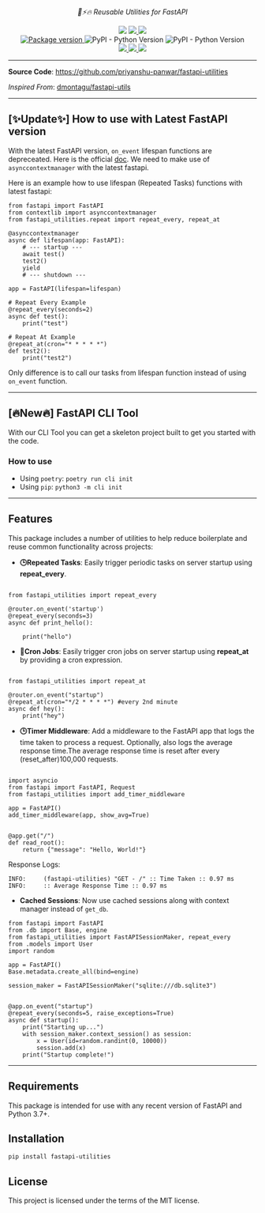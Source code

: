 <p align="center">
    <em>🎨⚡️🔥 Reusable Utilities for FastAPI</em>
</p>
<p align="center">
<img src="https://img.shields.io/github/last-commit/priyanshu-panwar/fastapi-utilities.svg" />
<a href="https://github.com/priyanshu-panwar/fastapi-utilities/actions/workflows/build.yaml" > 
 <img src="https://github.com/priyanshu-panwar/fastapi-utilities/actions/workflows/build.yaml/badge.svg"/> 
 </a>
<a href="https://codecov.io/gh/priyanshu-panwar/fastapi-utilities" > 
 <img src="https://codecov.io/gh/priyanshu-panwar/fastapi-utilities/graph/badge.svg?token=8ACG93WM6I"/> 
 </a>
<br />
<a href="https://pypi.org/project/fastapi-utilities" target="_blank">
<img src="https://badge.fury.io/py/fastapi-utilities.svg" alt="Package version">
</a>
<img alt="PyPI - Python Version" src="https://img.shields.io/pypi/pyversions/fastapi-utilities">
<img alt="PyPI - Python Version" src="https://img.shields.io/github/license/priyanshu-panwar/fastapi-utilities.svg">
<br />
<a href="https://pepy.tech/project/fastapi-utilities" > 
 <img src="https://static.pepy.tech/badge/fastapi-utilities"/> 
 </a>
<a href="https://pepy.tech/project/fastapi-utilities" > 
 <img src="https://static.pepy.tech/badge/fastapi-utilities/month"/> 
 </a>
<a href="https://pepy.tech/project/fastapi-utilities" > 
 <img src="https://static.pepy.tech/badge/fastapi-utilities/week"/> 
 </a>
</p>


---

**Source Code**: <a href="https://github.com/priyanshu-panwar/fastapi-utilities" target="_blank">https://github.com/priyanshu-panwar/fastapi-utilities</a>

*Inspired From*: <a href="https://github.com/dmontagu/fastapi-utils" target="_blank">dmontagu/fastapi-utils</a>

---

## [✨Update✨] How to use with Latest FastAPI version
With the latest FastAPI version, `on_event` lifespan functions are depreceated. Here is the official [doc](https://fastapi.tiangolo.com/advanced/events/#alternative-events-deprecated).
We need to make use of `asynccontextmanager` with the latest fastapi.

Here is an example how to use lifespan (Repeated Tasks) functions with latest fastapi:

```
from fastapi import FastAPI
from contextlib import asynccontextmanager
from fastapi_utilities.repeat import repeat_every, repeat_at

@asynccontextmanager
async def lifespan(app: FastAPI):
    # --- startup ---
    await test()
    test2()
    yield
    # --- shutdown ---

app = FastAPI(lifespan=lifespan)

# Repeat Every Example
@repeat_every(seconds=2)
async def test():
    print("test")

# Repeat At Example
@repeat_at(cron="* * * * *")
def test2():
    print("test2")
```

Only difference is to call our tasks from lifespan function instead of using `on_event` function.

---

## [🔥New🔥] FastAPI CLI Tool

With our CLI Tool you can get a skeleton project built to get you started with the code.

### How to use
- Using `poetry`: `poetry run cli init`
- Using `pip`: `python3 -m cli init`

---

## Features

This package includes a number of utilities to help reduce boilerplate and reuse common functionality across projects:

* **🕒Repeated Tasks**: Easily trigger periodic tasks on server startup using **repeat_every**.

```

from fastapi_utilities import repeat_every

@router.on_event('startup')
@repeat_every(seconds=3)
async def print_hello():

    print("hello")
```

* **👷Cron Jobs**: Easily trigger cron jobs on server startup using **repeat_at** by providing a cron expression.

```

from fastapi_utilities import repeat_at

@router.on_event("startup")
@repeat_at(cron="*/2 * * * *") #every 2nd minute
async def hey():
    print("hey")

```

* **🕒Timer Middleware**: Add a middleware to the FastAPI app that logs the time taken to process a request. Optionally, also logs the average response time.The average response time is reset after every (reset_after)100,000 requests.


```

import asyncio
from fastapi import FastAPI, Request
from fastapi_utilities import add_timer_middleware

app = FastAPI()
add_timer_middleware(app, show_avg=True)


@app.get("/")
def read_root():
    return {"message": "Hello, World!"}

```

Response Logs: 
```
INFO:     (fastapi-utilities) "GET - /" :: Time Taken :: 0.97 ms
INFO:     :: Average Response Time :: 0.97 ms
```


* **Cached Sessions**: Now use cached sessions along with context manager instead of `get_db`.

```
from fastapi import FastAPI
from .db import Base, engine
from fastapi_utilities import FastAPISessionMaker, repeat_every
from .models import User
import random

app = FastAPI()
Base.metadata.create_all(bind=engine)

session_maker = FastAPISessionMaker("sqlite:///db.sqlite3")


@app.on_event("startup")
@repeat_every(seconds=5, raise_exceptions=True)
async def startup():
    print("Starting up...")
    with session_maker.context_session() as session:
        x = User(id=random.randint(0, 10000))
        session.add(x)
    print("Startup complete!")

```


---


## Requirements

This package is intended for use with any recent version of FastAPI and Python 3.7+.

## Installation

```bash
pip install fastapi-utilities
```

## License

This project is licensed under the terms of the MIT license.
